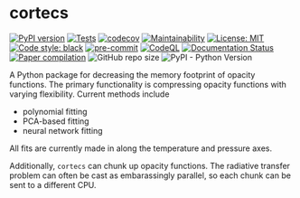# cortecs
[![PyPI version](https://badge.fury.io/py/cortecs.svg)](https://badge.fury.io/py/cortecs)
[![Tests](https://github.com/arjunsavel/cortecs/actions/workflows/python-package.yml/badge.svg)](https://github.com/arjunsavel/cortecs/actions/workflows/python-package.yml)
[![codecov](https://codecov.io/gh/arjunsavel/cortecs/graph/badge.svg?token=90S3STBO5X)](https://codecov.io/gh/arjunsavel/cortecs)
[![Maintainability](https://api.codeclimate.com/v1/badges/4eb53795313af153f4cd/maintainability)](https://codeclimate.com/github/arjunsavel/cortecs/maintainability)
[![License: MIT](https://img.shields.io/badge/License-MIT-yellow.svg)](https://opensource.org/licenses/MIT)
[![Code style: black](https://img.shields.io/badge/code%20style-black-000000.svg)](https://github.com/psf/black)
[![pre-commit](https://img.shields.io/badge/pre--commit-enabled-brightgreen?logo=pre-commit)](https://github.com/pre-commit/pre-commit)
[![CodeQL](https://github.com/arjunsavel/cortecs/actions/workflows/codeql.yml/badge.svg)](https://github.com/arjunsavel/cortecs/actions/workflows/codeql.yml)
[![Documentation Status](https://readthedocs.org/projects/cortecs/badge/?version=latest)](https://cortecs.readthedocs.io/en/latest/?badge=latest)
[![Paper compilation](https://github.com/arjunsavel/cortecs/actions/workflows/draft-pdf.yml/badge.svg)](https://github.com/arjunsavel/cortecs/actions/workflows/draft-pdf.yml)
![GitHub repo size](https://img.shields.io/github/repo-size/arjunsavel/cortecs)
![PyPI - Python Version](https://img.shields.io/pypi/pyversions/cortecs)




A Python package for decreasing the memory footprint of opacity functions. The primary functionality is compressing opacity functions with varying flexibility. Current methods include
- polynomial fitting
- PCA-based fitting
- neural network fitting


All fits are currently made in along the temperature and pressure axes. 

Additionally, `cortecs` can chunk up opacity functions. The radiative transfer problem can often be cast as embarassingly parallel, so each chunk can be sent to a different CPU.
